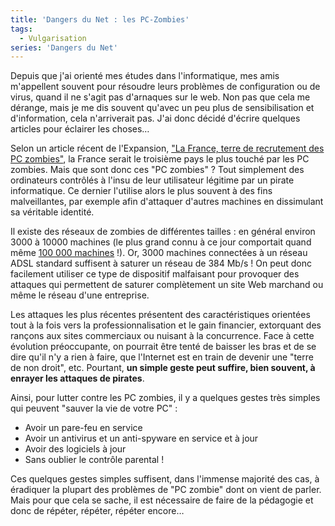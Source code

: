 ```yaml
---
title: 'Dangers du Net : les PC-Zombies'
tags:
  - Vulgarisation
series: 'Dangers du Net'
---
```


Depuis que j'ai orienté mes études dans l'informatique, mes amis m'appellent
souvent pour résoudre leurs problèmes de configuration ou de virus, quand il ne
s'agit pas d'arnaques sur le web. Non pas que cela me dérange, mais je me dis
souvent qu'avec un peu plus de sensibilisation et d'information, cela
n'arriverait pas. J'ai donc décidé d'écrire quelques articles pour éclairer les
choses…

<!-- more -->

Selon un article récent de l'Expansion,
["La France, terre de recrutement des PC zombies"](http://lexpansion.lexpress.fr/),
la France serait le troisième pays le plus touché par les PC zombies. Mais que
sont donc ces "PC zombies" ? Tout simplement des ordinateurs contrôlés à l'insu
de leur utilisateur légitime par un pirate informatique. Ce dernier l'utilise
alors le plus souvent à des fins malveillantes, par exemple afin d'attaquer
d'autres machines en dissimulant sa véritable identité.

Il existe des réseaux de zombies de différentes tailles : en général environ
3000 à 10000 machines (le plus grand connu à ce jour comportait quand même
[100 000 machines](http://www.newscientist.com/article/dn8145) !). Or, 3000
machines connectées à un réseau ADSL standard suffisent à saturer un réseau de
384 Mb/s ! On peut donc facilement utiliser ce type de dispositif malfaisant
pour provoquer des attaques qui permettent de saturer complètement un site Web
marchand ou même le réseau d'une entreprise.

Les attaques les plus récentes présentent des caractéristiques orientées tout à
la fois vers la professionnalisation et le gain financier, extorquant des
rançons aux sites commerciaux ou nuisant à la concurrence. Face à cette
évolution préoccupante, on pourrait être tenté de baisser les bras et de se dire
qu'il n'y a rien à faire, que l'Internet est en train de devenir une "terre de
non droit", etc. Pourtant, **un simple geste peut suffire, bien souvent, à
enrayer les attaques de pirates**.

Ainsi, pour lutter contre les PC zombies, il y a quelques gestes très simples
qui peuvent "sauver la vie de votre PC" :

- Avoir un pare-feu en service
- Avoir un antivirus et un anti-spyware en service et à jour
- Avoir des logiciels à jour
- Sans oublier le contrôle parental !

Ces quelques gestes simples suffisent, dans l'immense majorité des cas, à
éradiquer la plupart des problèmes de "PC zombie" dont on vient de parler. Mais
pour que cela se sache, il est nécessaire de faire de la pédagogie et donc de
répéter, répéter, répéter encore…
